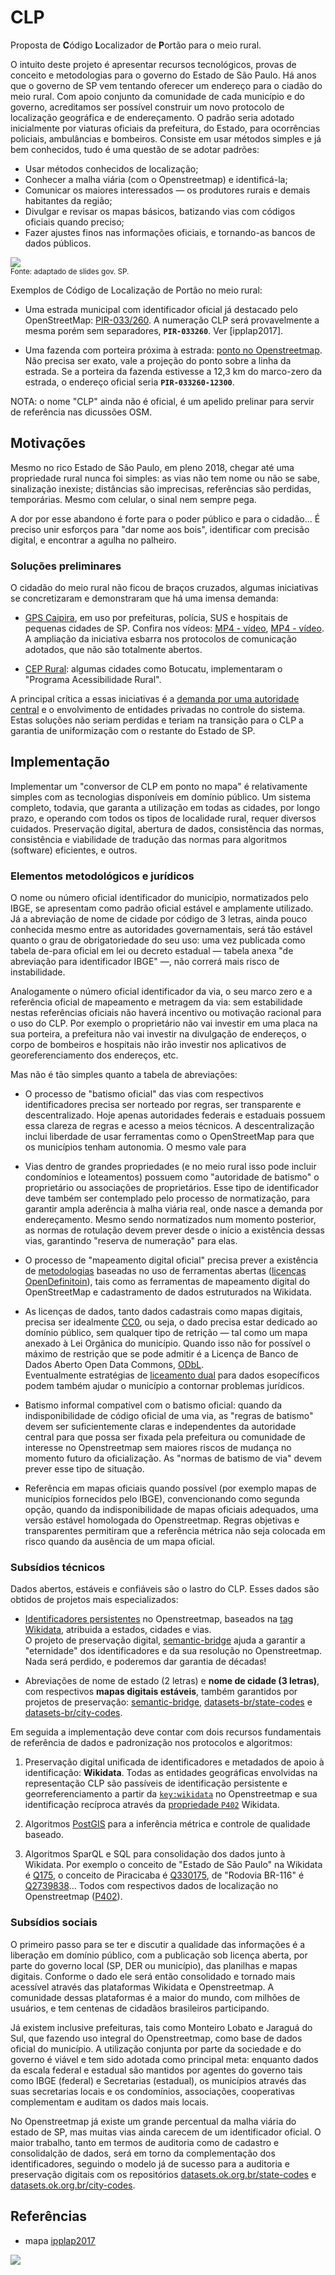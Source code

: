 # CLP

Proposta de **C**ódigo **L**ocalizador de **P**ortão para o meio rural.

O intuito deste projeto é apresentar recursos tecnológicos, provas de conceito e metodologias para o governo do Estado de São Paulo. Há anos que o governo de SP vem tentando oferecer um endereço para o ciadão do meio rural. Com apoio conjunto da  comunidade de cada município e do governo, acreditamos  ser possível construir um novo protocolo de localização geográfica e de endereçamento. O padrão seria adotado inicialmente por viaturas oficiais da prefeitura, do Estado, para ocorrências policiais, ambulâncias e bombeiros. Consiste em usar métodos simples e já bem conhecidos, tudo é uma questão de se adotar padrões:

* Usar métodos conhecidos de localização;
* Conhecer a malha viária (com o Openstreetmap) e identificá-la;
* Comunicar os maiores interessados &mdash; os produtores rurais e demais habitantes da região;
* Divulgar e revisar os mapas básicos, batizando vias com códigos oficiais quando preciso;
* Fazer ajustes finos nas informações oficiais, e tornando-as bancos de dados públicos.

![](assets/CLP-resumo1b.png)<br/><small>Fonte: adaptado de slides gov. SP.</small>

Exemplos de Código de Localização de Portão no meio rural:

* Uma estrada municipal com identificador oficial já destacado pelo OpenStreetMap: [PIR-033/260](https://www.openstreetmap.org/way/485934035#map=14/-22.8511/-47.9207). A numeração CLP será provavelmente a mesma porém sem separadores, **`PIR-033260`**. Ver [ipplap2017].

* Uma fazenda com porteira próxima à estrada: [ponto no Openstreetmap](https://www.openstreetmap.org/node/5679199345#map=15/-22.8603/-47.9208).  Não precisa ser exato, vale a projeção do ponto sobre a linha da estrada. Se a porteira da fazenda estivesse a 12,3 km do marco-zero da estrada, o  endereço oficial seria  **`PIR-033260-12300`**.

NOTA:  o nome "CLP" ainda não é oficial, é um apelido prelinar para servir de referência nas dicussões OSM.

## Motivações

Mesmo no rico Estado de São Paulo, em pleno 2018, chegar até uma propriedade rural nunca foi simples: as vias não tem nome ou não se sabe, sinalização inexiste; distâncias são imprecisas, referências são perdidas, temporárias. Mesmo com celular, o sinal nem sempre pega.

A dor por esse abandono  é forte para o poder público e para o cidadão... É preciso unir esforços para "dar nome aos bois", identificar com precisão digital, e encontrar a agulha no palheiro.

### Soluções preliminares

O cidadão do meio rural não ficou de braços cruzados, algumas iniciativas se concretizaram e demonstraram que há uma imensa demanda:

*  [GPS Caipira](https://www.revide.com.br/noticias/tecnologia/gps-caipira-surge-como-solucao-para-localizacao-e-seguranca-na-zona-rural/), em uso por prefeituras, polícia, SUS e hospitais de pequenas cidades de SP. Confira nos vídeos: [MP4 - vídeo](https://t.me/OSMBrasil_Comunidade/34694), [MP4 - vídeo](https://t.me/OSMBrasil_Comunidade/34695).  A ampliação da iniciativa esbarra nos protocolos de comunicação adotados, que não são totalmente abertos.

* [CEP Rural](https://www.orolo.com.br/botucatu-sp/cep-rural-chega-a-1-200-propriedades-rurais-de-botucatu/): algumas cidades como Botucatu, implementaram o "Programa Acessibilidade Rural".

A principal crítica a essas iniciativas é a [demanda por uma autoridade central](https://doi.org/10.5281/zenodo.159004) e o envolvimento de entidades privadas no controle do sistema. Estas soluções não seriam perdidas e teriam na transição para o CLP a garantia de uniformização com o restante do Estado de SP.

## Implementação

Implementar um "conversor de CLP em ponto no mapa" é relativamente simples com as tecnologias disponíveis em domínio público. Um sistema completo,  todavia, que garanta a utilização em todas as cidades, por longo prazo, e operando com todos os tipos de localidade rural, requer diversos cuidados. Preservação digital, abertura de dados, consistência das normas, consistência e viabilidade de tradução das normas para algoritmos (software) eficientes, e outros.

### Elementos metodológicos e jurídicos

O nome ou número oficial identificador do município, normatizados pelo IBGE, se apresentam como padrão oficial estável e amplamente utilizado.  Já a   abreviação de nome de cidade por código de 3 letras, ainda pouco conhecida mesmo entre as autoridades governamentais, será tão estável quanto o grau de obrigatoriedade do seu uso: uma vez publicada como tabela de-para oficial em lei ou decreto estadual &mdash; tabela anexa "de abreviação para identificador IBGE" &mdash;, não correrá mais risco de instabilidade.

Analogamente o  número oficial identificador da via, o seu marco zero e a referência oficial de mapeamento e metragem da via: sem estabilidade nestas referências oficiais não haverá incentivo ou motivação racional para o uso do CLP. Por exemplo o proprietário não vai investir em uma placa na sua porteira, a prefeitura não vai investir na divulgação de endereços, o corpo de bombeiros e hospitais não irão investir nos aplicativos de georeferenciamento dos endereços, etc.

Mas não é tão simples quanto a tabela de abreviações:

* O processo de "batismo oficial" das vias com respectivos identificadores precisa ser norteado por regras, ser transparente e descentralizado. Hoje apenas autoridades federais e estaduais possuem essa clareza de regras e acesso a meios técnicos. A descentralização inclui liberdade de usar ferramentas como o OpenStreetMap para que os municípios tenham autonomia. O mesmo vale para  

* Vias dentro de grandes propriedades (e no meio rural isso pode incluir condomínios e loteamentos) possuem como "autoridade de batismo" o proprietário ou associações de proprietários. Esse tipo de identificador deve também ser contemplado pelo processo de normatização, para garantir ampla aderência à malha viária real,  onde nasce a demanda por endereçamento. Mesmo  sendo normatizados num momento posterior, as normas de rotulação devem prever desde o início a existência dessas vias, garantindo "reserva de numeração" para elas.

* O processo de "mapeamento digital oficial" precisa prever a existência de [metodologias](https://wiki.openstreetmap.org/wiki/WikiProject_Brazil/Modelos_de_Contrato) baseadas no uso de ferramentas abertas ([licenças OpenDefinitoin](https://opendefinition.org/od/2.0/pt-br/)), tais como as ferramentas de mapeamento digital do OpenStreetMap e cadastramento de dados estruturados na Wikidata.

* As licenças de dados, tanto dados cadastrais como mapas digitais, precisa ser idealmente [CC0](http://creativecommons.org/publicdomain/zero/1.0/legalcode), ou seja, o dado precisa estar dedicado ao domínio público, sem qualquer tipo de retrição &mdash; tal como um mapa anexado à Lei Orgânica do  município. Quando isso não for possível o máximo de restrição que se pode admitir é a Licença de Banco de Dados Aberto Open Data Commons, [ODbL](http://opendatacommons.org/licenses/odbl/1.0). <br/>Eventualmente estratégias de [liceamento dual](https://en.wikipedia.org/wiki/Multi-licensing) para dados esopecíficos podem também ajudar o município a contornar problemas jurídicos.

* Batismo informal compatível com o batismo oficial: quando da indisponibilidade de código oficial de uma via, as "regras de batismo" devem ser suficientemente claras e independentes da autoridade central para que possa ser fixada pela prefeitura ou comunidade de interesse no Openstreetmap sem maiores riscos de mudança no momento futuro da oficialização. As "normas de batismo de via" devem prever esse tipo de situação.  

* Referência em mapas oficiais quando possível (por exemplo mapas de municípios fornecidos pelo IBGE), convencionando como segunda opção, quando da indisponibilidade de mapas oficiais adequados, uma versão estável homologada do Openstreetmap. Regras objetivas e transparentes permitiram que a referência métrica não seja colocada em risco quando da ausência de um  mapa oficial.

### Subsídios técnicos

Dados abertos, estáveis e confiáveis são o lastro do CLP. Esses dados são obtidos de projetos mais especializados:

* [Identificadores persistentes](https://wiki.openstreetmap.org/wiki/Permanent_ID) no Openstreetmap, baseados na [tag Wikidata](https://wiki.openstreetmap.org/wiki/Key:wikidata), atribuida a estados, cidades e vias. <br/> O projeto de preservação digital,  [semantic-bridge](https://github.com/OSMBrasil/semantic-bridge) ajuda a garantir a "eternidade" dos identificadores e da sua resolução no Openstreetmap. Nada será perdido, e poderemos dar garantia de décadas!

* Abreviações de nome de estado (2 letras) e **nome de cidade (3 letras)**, com respectivos **mapas digitais estáveis**, também garantidos por projetos de preservação:  [semantic-bridge](https://github.com/OSMBrasil/semantic-bridge), [datasets-br/state-codes](https://Datasets.OK.org.BR/state-codes) e [datasets-br/city-codes](https://Datasets.OK.org.BR/city-codes).

Em seguida a implementação deve contar com dois recursos fundamentais de referência de dados e padronização nos protocolos e algoritmos:

1. Preservação digital unificada de identificadores e metadados de apoio à identificação: **Wikidata**. Todas as entidades geográficas envolvidas na representação CLP são passíveis de identificação persistente e georreferenciamento a partir da [`key:wikidata`](https://wiki.openstreetmap.org/wiki/Key:wikidata) no Openstreetmap e sua identificação recíproca através da [propriedade `P402`](https://www.wikidata.org/wiki/Property:P402) Wikidata.

2. Algoritmos [PostGIS](https://postgis.net/docs/manual-2.0/) para a inferência métrica  e controle de qualidade baseado.

3. Algoritmos SparQL e SQL para consolidação dos dados junto à Wikidata. Por exemplo o conceito de "Estado de São Paulo" na Wikidata é  [Q175](http://wikidata.org/entity/Q175), o conceito de Piracicaba é  [Q330175](http://wikidata.org/entity/Q330175), de "Rodovia BR-116" é [Q2739838](http://wikidata.org/entity/Q2739838)... Todos com respectivos dados de localização no Openstreetmap ([P402](http://wikidata.org/entity/P402)).

<!--
## Exemplos e provas de conceito

SP https://www.wikidata.org/wiki/Q175

Piracicaba https://www.wikidata.org/wiki/Q330175
-->

### Subsídios sociais
O primeiro passo para se ter e discutir a qualidade das informações é a liberação em domínio público, com a publicação sob licença aberta, por parte do governo local (SP, DER ou município), das planilhas e mapas digitais. Conforme o dado ele será então consolidado e tornado mais acessível através das plataformas Wikidata e Openstreetmap. A comunidade dessas plataformas é a maior do mundo, com milhões de usuários, e tem centenas de cidadãos brasileiros participando.

Já existem inclusive prefeituras, tais como Monteiro Lobato e Jaraguá do Sul, que fazendo uso integral do Openstreetmap, como base de dados oficial do município. A utilização conjunta por parte da sociedade e do governo é viável e tem sido adotada como principal meta: enquanto dados da escala federal e estadual são mantidos por agentes do governo tais como IBGE (federal) e Secretarias (estadual), os municípios através das suas secretarias locais e os condomínios, associações, cooperativas complementam e auditam os dados mais locais.

No Openstreetmap já existe um grande percentual da malha viária do estado de SP, mas muitas vias ainda carecem de um identificador oficial. O maior trabalho, tanto em termos de auditoria como de cadastro e consolidalção de dados, será em torno da complementação dos identificadores, seguindo o modelo já de sucesso para a auditoria e preservação digitais com os repositórios  [datasets.ok.org.br/state-codes](http://datasets.ok.org.br/state-codes) e [datasets.ok.org.br/city-codes](http://datasets.ok.org.br/city-codes).

## Referências

* mapa [ipplap2017](http://www.ipplap.com.br/docs/MAPA%20DE%20ESTRADAS%20RURAIS%20ATUALIZACAO%20SET%202017%20%20-%20VERSO.pdf)

[ ![](assets/legendaMapasVias.png) ](https://raw.githubusercontent.com/OSMBrasil/CLP/master/assets/legendaMapasVias.png)
